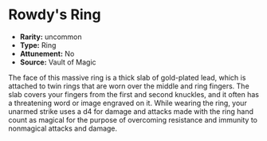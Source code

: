 
# Rowdy's Ring

* **Rarity:** uncommon
* **Type:** Ring
* **Attunement:** No
* **Source:** Vault of Magic


The face of this massive ring is a thick slab of gold-plated lead, which is attached to twin rings that are worn over the middle and ring fingers. The slab covers your fingers from the first and second knuckles, and it often has a threatening word or image engraved on it. While wearing the ring, your unarmed strike uses a d4 for damage and attacks made with the ring hand count as magical for the purpose of overcoming resistance and immunity to nonmagical attacks and damage.
